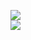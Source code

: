 [![](https://img.shields.io/badge/Made%20With-Github%20Spray-lightgrey.svg?style=for-the-badge&logo=github)](https://github.com/Annihil/github-spray#60)  
[![](https://i.imgur.com/2DrTn0Z.gif)](https://github.com/Annihil/github-spray)